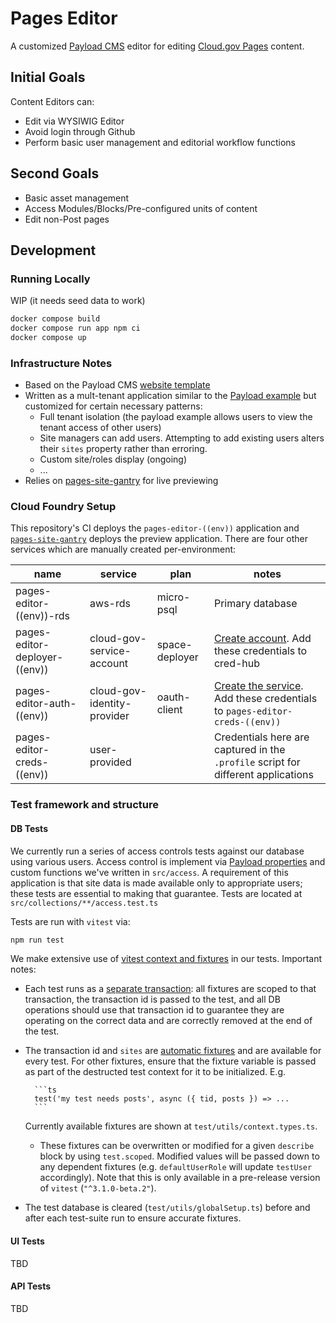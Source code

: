 # Pages Editor

A customized [Payload CMS](https://github.com/payloadcms/payload) editor for editing [Cloud.gov Pages](https://cloud.gov/pages) content.

## Initial Goals

Content Editors can:
- Edit via WYSIWIG Editor
- Avoid login through Github
- Perform basic user management and editorial workflow functions

## Second Goals
- Basic asset management
- Access Modules/Blocks/Pre-configured units of content
- Edit non-Post pages

## Development

### Running Locally

WIP (it needs seed data to work)

```sh
docker compose build
docker compose run app npm ci
docker compose up
```

### Infrastructure Notes
- Based on the Payload CMS [website template](https://github.com/payloadcms/payload/tree/main/templates/website)
- Written as a mult-tenant application similar to the [Payload example](https://github.com/payloadcms/payload/tree/main/examples/multi-tenant) but customized for certain necessary patterns:
  - Full tenant isolation (the payload example allows users to view the tenant access of other users)
  - Site managers can add users. Attempting to add existing users alters their `sites` property rather than erroring.
  - Custom site/roles display (ongoing)
  - ...
- Relies on [pages-site-gantry](https://github.com/cloud-gov/pages-site-gantry) for live previewing

### Cloud Foundry Setup

This repository's CI deploys the `pages-editor-((env))` application and [`pages-site-gantry`](https://github.com/cloud-gov/pages-site-gantry) deploys the preview application. There are four other services which are manually created per-environment:

| name                          | service                     | plan           | notes |
| ----------------------------- | --------------------------- | -------------- | ----- |
| pages-editor-((env))-rds      | aws-rds                     | micro-psql     | Primary database |
| pages-editor-deployer-((env)) | cloud-gov-service-account   | space-deployer | [Create account](https://cloud.gov/docs/services/cloud-gov-service-account/). Add these credentials to cred-hub |
| pages-editor-auth-((env))     | cloud-gov-identity-provider | oauth-client   | [Create the service](https://cloud.gov/docs/services/cloud-gov-identity-provider/). Add these credentials to `pages-editor-creds-((env))` |
| pages-editor-creds-((env))    | user-provided               |                |  Credentials here are captured in the `.profile` script for different applications  |

### Test framework and structure

#### DB Tests
We currently run a series of access controls tests against our database using various users. Access control is implement via [Payload properties](https://payloadcms.com/docs/access-control/overview) and custom functions we've written in `src/access`. A requirement of this application is that site data is made available only to appropriate users; these tests are essential to making that guarantee. Tests are located at `src/collections/**/access.test.ts`

Tests are run with `vitest` via:

```sh
npm run test
```

We make extensive use of [vitest context and fixtures](https://vitest.dev/guide/test-context.html) in our tests. Important notes:
- Each test runs as a [separate transaction](test/utils/test.ts#L6-10): all fixtures are scoped to that transaction, the transaction id is passed to the test, and all DB operations should use that transaction id to guarantee they are operating on the correct data and are correctly removed at the end of the test.
- The transaction id and `sites` are [automatic fixtures](https://vitest.dev/guide/test-context.html#automatic-fixture) and are available for every test. For other fixtures, ensure that the fixture variable is passed as part of the destructed test context for it to be initialized. E.g.

        ```ts
        test('my test needs posts', async ({ tid, posts }) => ...
        ```

    Currently available fixtures are shown at `test/utils/context.types.ts`.
    - These fixtures can be overwritten or modified for a given `describe` block by using `test.scoped`. Modified values will be passed down to any dependent fixtures (e.g. `defaultUserRole` will update `testUser` accordingly). Note that this is only available in a pre-release version of `vitest` (`"^3.1.0-beta.2"`).
- The test database is cleared (`test/utils/globalSetup.ts`) before and after each  test-suite run to ensure accurate fixtures.

#### UI Tests
TBD

#### API Tests
TBD
